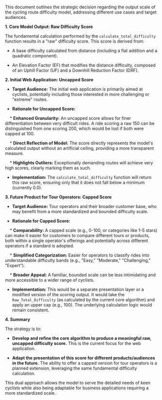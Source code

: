
This document outlines the strategic decision regarding the output scale of the cycling route difficulty model, addressing different use cases and target audiences.

  

**1. Core Model Output: Raw Difficulty Score**

  
The fundamental calculation performed by the `calculate_total_difficulty` function results in a "raw" difficulty score. This score is derived from:

* A base difficulty calculated from distance (including a flat addition and a quadratic component).

* An Elevation Factor (EF) that modifies the distance difficulty, composed of an Uphill Factor (UF) and a Downhill Reduction Factor (DRF).

  

**2. Initial Web Application: Uncapped Score**

  

* **Target Audience:** The initial web application is primarily aimed at cyclists, potentially including those interested in more challenging or "extreme" routes.

* **Rationale for Uncapped Score:**

    * **Enhanced Granularity:** An uncapped score allows for finer differentiation between very difficult rides. A ride scoring a raw 150 can be distinguished from one scoring 200, which would be lost if both were capped at 100.

    * **Direct Reflection of Model:** The score directly represents the model's calculated output without an artificial ceiling, providing a more transparent measure.

    * **Highlights Outliers:** Exceptionally demanding routes will achieve very high scores, clearly marking them as such.

* **Implementation:** The `calculate_total_difficulty` function will return this raw score, ensuring only that it does not fall below a minimum (currently 0.0).

  

**3. Future Product for Tour Operators: Capped Score**

  

* **Target Audience:** Tour operators and their broader customer base, who may benefit from a more standardized and bounded difficulty scale.

* **Rationale for Capped Score:**

    * **Comparability:** A capped scale (e.g., 0-100, or categories like 1-5 stars) can make it easier for customers to compare different tours or products, both within a single operator's offerings and potentially across different operators if a standard is adopted.

    * **Simplified Categorization:** Easier for operators to classify rides into understandable difficulty bands (e.g., "Easy," "Moderate," "Challenging," "Expert").

    * **Broader Appeal:** A familiar, bounded scale can be less intimidating and more accessible to a wider range of cyclists.

* **Implementation:** This would be a separate presentation layer or a modified version of the scoring output. It would take the `Raw_Total_Difficulty` (as calculated by the current core algorithm) and apply an upper cap (e.g., 100). The underlying calculation logic would remain consistent.

  

**4. Summary**

  

The strategy is to:

* **Develop and refine the core algorithm to produce a meaningful raw, uncapped difficulty score.** This is the current focus for the web application.

* **Adapt the presentation of this score for different products/audiences in the future.** The ability to offer a capped version for tour operators is a planned extension, leveraging the same fundamental difficulty calculation.

  

This dual approach allows the model to serve the detailed needs of keen cyclists while also being adaptable for business applications requiring a more standardized scale.
